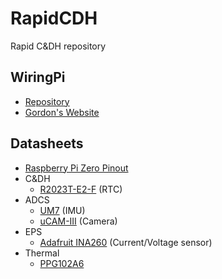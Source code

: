 # RapidCDH
Rapid C&DH repository

## WiringPi
- [Repository](https://github.com/WiringPi/WiringPi)
- [Gordon's Website](http://wiringpi.com/)

## Datasheets
- [Raspberry Pi Zero Pinout](https://cdn.sparkfun.com/assets/learn_tutorials/6/7/6/PiZero_1.pdf)
- C&DH
  - [R2023T-E2-F](https://www.mouser.com/datasheet/2/792/r2023_ea-1901332.pdf) (RTC)
- ADCS
  - [UM7](https://www.pololu.com/file/0J1556/UM7%20Datasheet_v1-8_30.07.2018.pdf) (IMU)
  - [uCAM-III](https://4dsystems.com.au/mwdownloads/download/link/id/420/) (Camera)
- EPS
  - [Adafruit INA260](https://cdn-learn.adafruit.com/downloads/pdf/adafruit-ina260-current-voltage-power-sensor-breakout.pdf) (Current/Voltage sensor)
- Thermal
  - [PPG102A6](https://www.mouser.com/datasheet/2/240/Littelfuse_Leaded_RTDs_Thin_Film_Platinum_RTD_Sens-1372451.pdf)